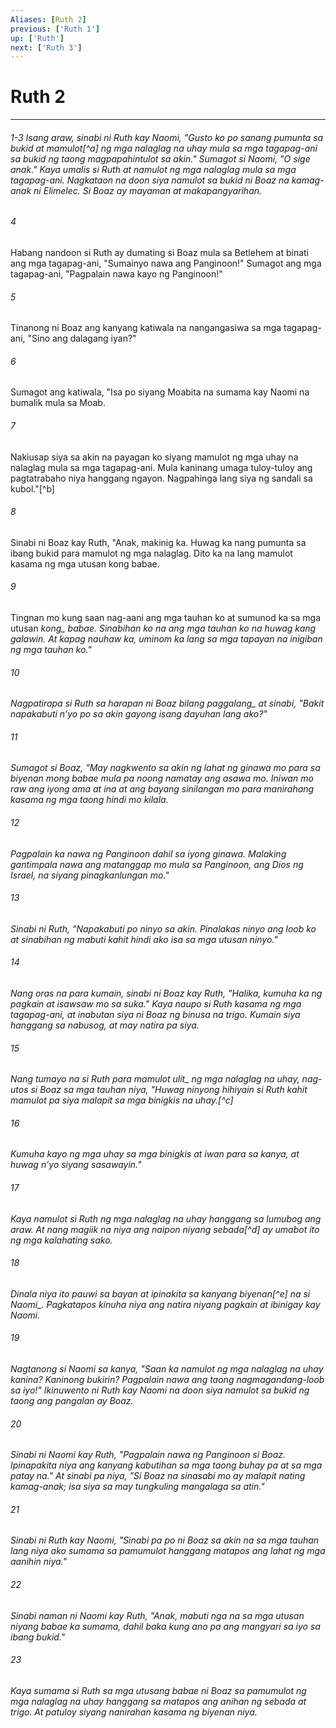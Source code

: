 ```yaml
---
Aliases: [Ruth 2]
previous: ['Ruth 1']
up: ['Ruth']
next: ['Ruth 3']
---
```

# Ruth 2

***
###### 1-3 Isang araw, sinabi ni Ruth kay Naomi, "Gusto ko po sanang pumunta sa bukid at mamulot[^a] ng mga nalaglag na uhay mula sa mga tagapag-ani sa bukid ng taong magpapahintulot sa akin." Sumagot si Naomi, "O sige anak." Kaya umalis si Ruth at namulot ng mga nalaglag mula sa mga tagapag-ani. Nagkataon na doon siya namulot sa bukid ni Boaz na kamag-anak ni Elimelec. Si Boaz ay mayaman at makapangyarihan. 





















###### 4 










Habang nandoon si Ruth ay dumating si Boaz mula sa Betlehem at binati ang mga tagapag-ani, "Sumainyo nawa ang Panginoon!" Sumagot ang mga tagapag-ani, "Pagpalain nawa kayo ng Panginoon!" 





















###### 5 










Tinanong ni Boaz ang kanyang katiwala na nangangasiwa sa mga tagapag-ani, "Sino ang dalagang iyan?" 





















###### 6 










Sumagot ang katiwala, "Isa po siyang Moabita na sumama kay Naomi na bumalik mula sa Moab. 





















###### 7 










Nakiusap siya sa akin na payagan ko siyang mamulot ng mga uhay na nalaglag mula sa mga tagapag-ani. Mula kaninang umaga tuloy-tuloy ang pagtatrabaho niya hanggang ngayon. Nagpahinga lang siya ng sandali sa kubol."[^b] 





















###### 8 










Sinabi ni Boaz kay Ruth, "Anak, makinig ka. Huwag ka nang pumunta sa ibang bukid para mamulot ng mga nalaglag. Dito ka na lang mamulot kasama ng mga utusan kong babae. 





















###### 9 










Tingnan mo kung saan nag-aani ang mga tauhan ko at sumunod ka sa mga utusan <i class="trans-change">kong_ babae. Sinabihan ko na ang mga tauhan ko na huwag kang galawin. At kapag nauhaw ka, uminom ka lang sa mga tapayan na inigiban ng mga tauhan ko." 





















###### 10 










Nagpatirapa si Ruth sa harapan ni Boaz <i class="trans-change">bilang paggalang_ at sinabi, "Bakit napakabuti nʼyo po sa akin gayong isang dayuhan lang ako?" 





















###### 11 










Sumagot si Boaz, "May nagkwento sa akin ng lahat ng ginawa mo para sa biyenan mong babae mula pa noong namatay ang asawa mo. Iniwan mo raw ang iyong ama at ina at ang bayang sinilangan mo para manirahang kasama ng mga taong hindi mo kilala. 





















###### 12 










Pagpalain ka nawa ng Panginoon dahil sa iyong ginawa. Malaking gantimpala nawa ang matanggap mo mula sa Panginoon, ang Dios ng Israel, na siyang pinagkanlungan mo." 





















###### 13 










Sinabi ni Ruth, "Napakabuti po ninyo sa akin. Pinalakas ninyo ang loob ko at sinabihan ng mabuti kahit hindi ako isa sa mga utusan ninyo." 





















###### 14 










Nang oras na para kumain, sinabi ni Boaz kay Ruth, "Halika, kumuha ka ng pagkain at isawsaw mo sa suka." Kaya naupo si Ruth kasama ng mga tagapag-ani, at inabutan siya ni Boaz ng binusa na trigo. Kumain siya hanggang sa nabusog, at may natira pa siya. 





















###### 15 










Nang tumayo na si Ruth para mamulot <i class="trans-change">ulit_ ng mga nalaglag na uhay, nag-utos si Boaz sa mga tauhan niya, "Huwag ninyong hihiyain si Ruth kahit mamulot pa siya malapit sa mga binigkis na uhay.[^c] 





















###### 16 










Kumuha kayo ng mga uhay sa mga binigkis at iwan para sa kanya, at huwag nʼyo siyang sasawayin." 





















###### 17 










Kaya namulot si Ruth ng mga nalaglag na uhay hanggang sa lumubog ang araw. At nang magiik na niya ang naipon niyang sebada[^d] ay umabot ito ng mga kalahating sako. 





















###### 18 










Dinala niya ito pauwi sa bayan at ipinakita sa kanyang biyenan[^e] <i class="trans-change">na si Naomi_. Pagkatapos kinuha niya ang natira niyang pagkain at ibinigay kay Naomi. 





















###### 19 










Nagtanong si Naomi sa kanya, "Saan ka namulot ng mga nalaglag na uhay kanina? Kaninong bukirin? Pagpalain nawa ang taong nagmagandang-loob sa iyo!" Ikinuwento ni Ruth kay Naomi na doon siya namulot sa bukid ng taong ang pangalan ay Boaz. 





















###### 20 










Sinabi ni Naomi kay Ruth, "Pagpalain nawa ng Panginoon si Boaz. Ipinapakita niya ang kanyang kabutihan sa mga taong buhay pa at sa mga patay na." At sinabi pa niya, "Si Boaz na sinasabi mo ay malapit nating kamag-anak; isa siya sa may tungkuling mangalaga sa atin." 





















###### 21 










Sinabi ni Ruth kay Naomi, "Sinabi pa po ni Boaz sa akin na sa mga tauhan lang niya ako sumama sa pamumulot hanggang matapos ang lahat ng mga aanihin niya." 





















###### 22 










Sinabi naman ni Naomi kay Ruth, "Anak, mabuti nga na sa mga utusan niyang babae ka sumama, dahil baka kung ano pa ang mangyari sa iyo sa ibang bukid." 





















###### 23 










Kaya sumama si Ruth sa mga utusang babae ni Boaz sa pamumulot ng mga nalaglag na uhay hanggang sa matapos ang anihan ng sebada at trigo. At patuloy siyang nanirahan kasama ng biyenan niya.
